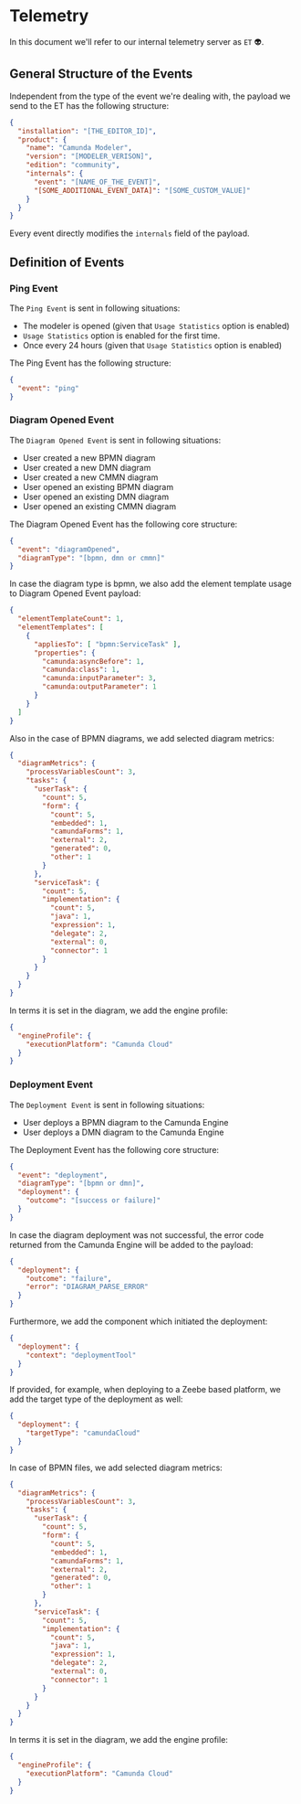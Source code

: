 # Telemetry

In this document we'll refer to our internal telemetry server as `ET` :alien:.

## General Structure of the Events

Independent from the type of the event we're dealing with, the payload we send to the ET has the following structure:

```json
{
  "installation": "[THE_EDITOR_ID]",
  "product": {
    "name": "Camunda Modeler",
    "version": "[MODELER_VERISON]",
    "edition": "community",
    "internals": {
      "event": "[NAME_OF_THE_EVENT]",
      "[SOME_ADDITIONAL_EVENT_DATA]": "[SOME_CUSTOM_VALUE]"
    }
  }
}
```

Every event directly modifies the `internals` field of the payload.

## Definition of Events

### Ping Event

The `Ping Event` is sent in following situations:

- The modeler is opened (given that `Usage Statistics` option is enabled)
- `Usage Statistics` option is enabled for the first time.
- Once every 24 hours (given that `Usage Statistics` option is enabled)

The Ping Event has the following structure:

```json
{
  "event": "ping"
}
```

### Diagram Opened Event

The `Diagram Opened Event` is sent in following situations:

- User created a new BPMN diagram
- User created a new DMN diagram
- User created a new CMMN diagram
- User opened an existing BPMN diagram
- User opened an existing DMN diagram
- User opened an existing CMMN diagram

The Diagram Opened Event has the following core structure:

```json
{
  "event": "diagramOpened",
  "diagramType": "[bpmn, dmn or cmmn]"
}
```

In case the diagram type is bpmn, we also add the element template usage to Diagram Opened Event payload:

```json
{
  "elementTemplateCount": 1,
  "elementTemplates": [
    {
      "appliesTo": [ "bpmn:ServiceTask" ],
      "properties": {
        "camunda:asyncBefore": 1,
        "camunda:class": 1,
        "camunda:inputParameter": 3,
        "camunda:outputParameter": 1
      }
    }
  ]
}
```

Also in the case of BPMN diagrams, we add selected diagram metrics:

```json
{
  "diagramMetrics": {
    "processVariablesCount": 3,
    "tasks": {
      "userTask": {
        "count": 5,
        "form": {
          "count": 5,
          "embedded": 1,
          "camundaForms": 1,
          "external": 2,
          "generated": 0,
          "other": 1
        }
      },
      "serviceTask": {
        "count": 5,
        "implementation": {
          "count": 5,
          "java": 1,
          "expression": 1,
          "delegate": 2,
          "external": 0,
          "connector": 1
        }
      }
    }
  }
}
```

In terms it is set in the diagram, we add the engine profile:

```json
{
  "engineProfile": {
    "executionPlatform": "Camunda Cloud"
  }
}
```

### Deployment Event

The `Deployment Event` is sent in following situations:

- User deploys a BPMN diagram to the Camunda Engine
- User deploys a DMN diagram to the Camunda Engine

The Deployment Event has the following core structure:

```json
{
  "event": "deployment",
  "diagramType": "[bpmn or dmn]",
  "deployment": {
    "outcome": "[success or failure]"
  }
}
```

In case the diagram deployment was not successful, the error code returned from the Camunda Engine will be added to the
payload:

```json
{
  "deployment": {
    "outcome": "failure",
    "error": "DIAGRAM_PARSE_ERROR"
  }
}
```

Furthermore, we add the component which initiated the deployment:

```json
{
  "deployment": {
    "context": "deploymentTool"
  }
}
```

If provided, for example, when deploying to a Zeebe based platform, we add the target type of the deployment as well:

```json
{
  "deployment": {
    "targetType": "camundaCloud"
  }
}
```

In case of BPMN files, we add selected diagram metrics:

```json
{
  "diagramMetrics": {
    "processVariablesCount": 3,
    "tasks": {
      "userTask": {
        "count": 5,
        "form": {
          "count": 5,
          "embedded": 1,
          "camundaForms": 1,
          "external": 2,
          "generated": 0,
          "other": 1
        }
      },
      "serviceTask": {
        "count": 5,
        "implementation": {
          "count": 5,
          "java": 1,
          "expression": 1,
          "delegate": 2,
          "external": 0,
          "connector": 1
        }
      }
    }
  }
}
```

In terms it is set in the diagram, we add the engine profile:

```json
{
  "engineProfile": {
    "executionPlatform": "Camunda Cloud"
  }
}
```
